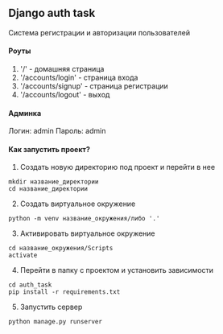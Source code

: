 ## Django auth task
Система регистрации и авторизации пользователей






#### Роуты
1. '/' - домашняя страница
2. '/accounts/login' - страница входа
3. '/accounts/signup' - страница регистрации
4. '/accounts/logout' - выход

#### Админка
Логин: admin
Пароль: admin

#### Как запустить проект?
1. Создать новую директорию под проект и перейти в нее
```
mkdir название_директории
cd название_директории
```
2. Создать виртуальное окружение
```
python -m venv название_окружения/либо '.'
```
3. Активировать виртуальное окружение
```
cd название_окружения/Scripts
activate
```
4. Перейти в папку с проектом и установить зависимости
```
cd auth_task
pip install -r requirements.txt
```
5. Запустить сервер
```
python manage.py runserver
```
